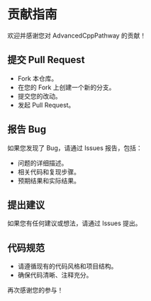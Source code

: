 # 贡献指南

欢迎并感谢您对 AdvancedCppPathway 的贡献！

## 提交 Pull Request
- Fork 本仓库。
- 在您的 Fork 上创建一个新的分支。
- 提交您的改动。
- 发起 Pull Request。

## 报告 Bug
如果您发现了 Bug，请通过 Issues 报告，包括：
- 问题的详细描述。
- 相关代码和复现步骤。
- 预期结果和实际结果。

## 提出建议
如果您有任何建议或想法，请通过 Issues 提出。

## 代码规范
- 请遵循现有的代码风格和项目结构。
- 确保代码清晰、注释充分。

再次感谢您的参与！
